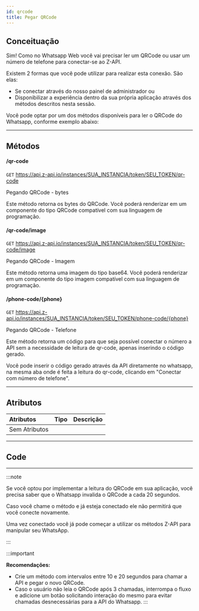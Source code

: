 ```yaml
---
id: qrcode
title: Pegar QRCode
---
```



## Conceituação

Sim! Como no Whatsapp Web você vai precisar ler um QRCode ou usar um número de telefone para conectar-se ao Z-API.

Existem 2 formas que você pode utilizar para realizar esta conexão. São elas:

- Se conectar através do nosso painel de administrador ou
- Disponibilizar a experiência dentro da sua própria aplicação através dos métodos descritos nesta sessão.

Você pode optar por um dos métodos disponíveis para ler o QRCode do Whatsapp, conforme exemplo abaixo:

---

## Métodos

#### /qr-code

`GET` https://api.z-api.io/instances/SUA_INSTANCIA/token/SEU_TOKEN/qr-code

Pegando QRCode - bytes

Este método retorna os bytes do QRCode. Você poderá renderizar em um componente do tipo QRCode compatível com sua linguagem de programação.

#### /qr-code/image

`GET` https://api.z-api.io/instances/SUA_INSTANCIA/token/SEU_TOKEN/qr-code/image

Pegando QRCode - Imagem

Este método retorna uma imagem do tipo base64. Você poderá renderizar em um componente do tipo imagem compatível com sua linguagem de programação.

#### /phone-code/{phone}

`GET` https://api.z-api.io/instances/SUA_INSTANCIA/token/SEU_TOKEN/phone-code/{phone}

Pegando QRCode - Telefone

Este método retorna um código para que seja possível conectar o número a API sem a necessidade de leitura de qr-code, apenas inserindo o código gerado.

Você pode inserir o código gerado através da API diretamente no whatsapp, na mesma aba onde é feita a leitura do qr-code, clicando em "Conectar com número de telefone".


---



## Atributos

| Atributos     | Tipo | Descrição |
| :------------ | :--: | :-------- |
| Sem Atributos |      |           |

---

## Code

---

:::note

Se você optou por implementar a leitura do QRCode em sua aplicação, você precisa saber que o Whatsapp invalida o QRCode a cada 20 segundos.

Caso você chame o método e já esteja conectado ele não permitirá que você conecte novamente.

Uma vez conectado você já pode começar a utilizar os métodos Z-API para manipular seu WhatsApp.

:::

:::important

**Recomendações:**

- Crie um método com intervalos entre 10 e 20 segundos para chamar a API e pegar o novo QRCode.
- Caso o usuário não leia o QRCode após 3 chamadas, interrompa o fluxo e adicione um botão solicitando interação do mesmo para evitar chamadas desnecessárias para a API do Whatsapp.
:::
